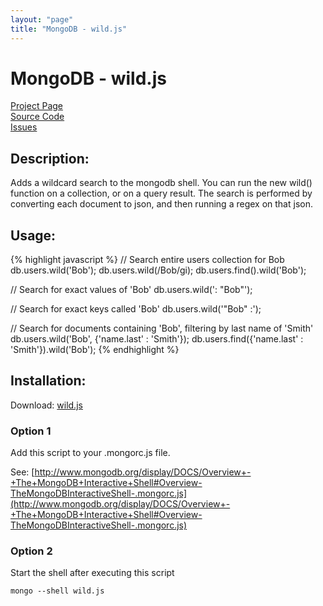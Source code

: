 ```yaml
---
layout: "page"
title: "MongoDB - wild.js"
---
```

# MongoDB - wild.js #

[Project Page](https://www.skratchdot.com/projects/mongodb-wild/)  
[Source Code](https://github.com/skratchdot/mongodb-wild/)  
[Issues](https://github.com/skratchdot/mongodb-wild/issues/)  

## Description: ##

Adds a wildcard search to the mongodb shell.  You can run the new
wild() function on a collection, or on a query result.
The search is performed by converting each document to json,
and then running a regex on that json.

## Usage: ##

{% highlight javascript %}
// Search entire users collection for Bob
db.users.wild('Bob');
db.users.wild(/Bob/gi);
db.users.find().wild('Bob');

// Search for exact values of 'Bob'
db.users.wild(': "Bob"');

// Search for exact keys called 'Bob'
db.users.wild('"Bob" :');

// Search for documents containing 'Bob', filtering by last name of 'Smith'
db.users.wild('Bob', {'name.last' : 'Smith'});
db.users.find({'name.last' : 'Smith'}).wild('Bob');
{% endhighlight %}

## Installation: ##

Download: [wild.js](https://github.com/skratchdot/mongodb-wild/raw/master/wild.js)

### Option 1 ###

Add this script to your .mongorc.js file.  

See: [http://www.mongodb.org/display/DOCS/Overview+-+The+MongoDB+Interactive+Shell#Overview-TheMongoDBInteractiveShell-.mongorc.js](http://www.mongodb.org/display/DOCS/Overview+-+The+MongoDB+Interactive+Shell#Overview-TheMongoDBInteractiveShell-.mongorc.js)

### Option 2 ###

Start the shell after executing this script  

    mongo --shell wild.js
